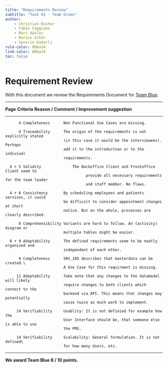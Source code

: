 ```yaml
---
title: "Requirements Review"
subtitle: "Task 03 - Team Green"
author:
    - Christian Kocher
    - Fabio Caggiano
    - Marc Häsler
    - Marius Schär
    - Severin Kaderli
rule-color: 00ba34
link-color: 00ba34
toc: false
...
```


# Requirement Review
With this document we review the Requirements Document for [Team Blue](https://github.com/LucaRitz/ch.bfh.bti7081.s2019.blue).

-----------------------------------------------------------------------------------------
   **Page** **Criteria**      **Reason / Comment / Improvement suggestion**
----------- ----------------- -----------------------------------------------------------         
          4 Completeness      Non Functional Use Cases are missing.       

          4 Traceability      The origin of the requirements is not explicitly stated
                              (in this case it would be the interviewees). Perhaps
                              add it to the introduction or to the indiviual
                              requirements.

      4 + 5 Validity		      The Backoffice Client and Frontoffice Client seem to
      						            provide all necessary requirements for the team leader
      						            and staff member. No flaws.

      4	+ 6 Consistency       By scheduling employees and patients services, it could
                              be difficult to consider appointment changes at short
                              notice. But on the whole, processes are clearly described.

          8 Comprehensibility Variants are hard to follow. An (activity) diagram or
                              multiple tables might be easier.
                              
      8 + 9 Adaptability      The defined requirements seem to be neatly organised and
                              independent of each other.

          9 Completeness      SRS_105 describes that masterdata can be created.\
                              A Use Case for this requirment is missing.       
                              
         11 Adaptability      Take note that any changes to the datamodel will likely
                              require changes to both clients which connect to the
                              backend via API. This means that changes may potentially
                              cause twice as much work to implement.                              
                             
         14 Verifiability     Usablity: It is not definied for example how the
                              User Interface should be, that someone else is able to use
                              the PMS. 
        
         14 Verifiability     Scalability: General formulation. It is not defined\
                              for how many Users, etc.
-----------------------------------------------------------------------------------------

**We award Team Blue 8 / 10 points.**
